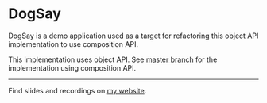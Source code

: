 # DogSay

DogSay is a demo application used as a target for refactoring this object API implementation to use composition API.

This implementation uses object API. See [master branch](https://github.com/znck/dogsay/tree/next) for the implementation using composition API.

--------------------

Find slides and recordings on [my website](https://znck.me/speaks#Head-first-into-Composition-API).
